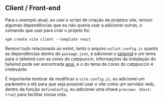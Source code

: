## Client / Front-end

Para o exemplo atual, eu usei o script de criação de projetos vite, removi algumas dependências que eu não queria usar a adicionei outras, o comando que usei para criar o projeto foi:

```shell
npm create vite client --template react
```

Removi tudo relacionado ao eslint, tanto o arquivo `eslint.config.js` quanto as dependências dentro do `package.json`, e adicionei o [tailwind](https://tailwindcss.com/) e um tema para o tailwind com as cores do catppuccin, informações da instalação do tailwind pode ser encontrada [aqui](https://tailwindcss.com/docs/installation/using-vite), e o do tema de cores do catppuccin é irrelevante.

É importante lembrar de modificar o `vite.config.js`, eu adicionei um parâmetro a ele para que seja possível usar o vite como um servidor web, dentro da função `defineConfig`, eu adicionei uma chave `preview: {host: true}` para facilitar nossa vida.
